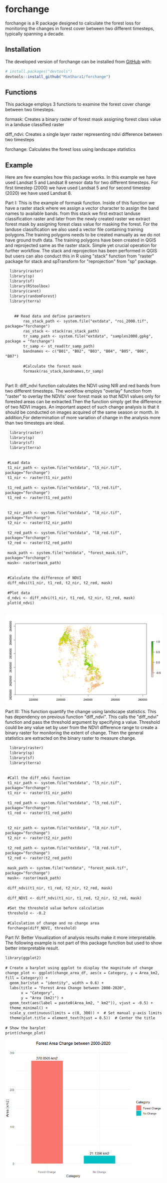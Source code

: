 


# forchange

<!-- badges: start -->
<!-- badges: end -->

forchange is a R package designed to calculate the forest loss for monitoring the changes in forest cover between two different timesteps, typically spanning a decade.

## Installation

The developed version of  forchange can be installed  from
[GitHub](https://github.com/) with:

``` r
# install.packages("devtools")
devtools::install_github("MimShara1/forchange")

```
## Functions



This package employs 3 functions to examine the forest cover change between two timesteps. 

formask: Creates a binary raster of forest mask assigning forest class value in a landuse classified raster

diff_ndvi: Creates a single layer raster representing ndvi difference between two timesteps

forchange: Calculates the forest loss using landscape statistics





## Example


Here are few examples how this package works. In this example we have used Landsat 5 and Landsat 8 sensor data for two different timesteps. For first timestep (2000) we have used Landsat 5 and for second timestep (2020) we have used Landsat 8. 

Part I: This is the example of formask function. Inside of  this function we have a raster stack where we assign a vector character to assign the band names to available bands. from this stack we first extract landuse classification raster and later from the newly created raster we extract forest mask by assigning forest class value for masking the forest. For the landuse classification we also used a vector file containing training polygons.The training polygons needs to be created manually as we do not have ground truth data. The training polygons have been created in QGIS and reprojected same as the raster stack. Simple yet crucial operation for further workflow. The stack  and reprojection has been performed in QGIS but users can also conduct this in R using "stack" function from "raster" package  for stack and spTransform for "reprojection" from "sp" package.


```
  library(raster)
  library(sp)
  library(sf)
  library(RStoolbox)
  library(caret)
  library(randomForest)
  library(terra)


    ## Read data and define parameters
        ras_stack_path <- system.file("extdata", "roi_2000.tif", package="forchange")
        ras_stack <- stack(ras_stack_path)
        tr_samp_path <- system.file("extdata", "samples2000.gpkg", package = "forchange")
        tr_samp <- st_read(tr_samp_path)
        bandnames <- c("B01", "B02", "B03", "B04", "B05", "B06", "B07")

        #Calculate the forest mask
        formask(ras_stack,bandnames,tr_samp)


```


Part II: diff_ndvi function calculates the NDVI using NIR and red bands from two different timesteps. The workflow employs "overlay" function from "raster" to overlay the NDVIs' over forest mask so that NDVI values only for forested areas can be extracted.Then the function simply get the difference of two NDVI images. An  important aspect of such change analysis is that it should be conducted on images acquired of the same season or month. In addition,For determination of  more variation of change in the analysis more than two timesteps are ideal.



```
  library(raster)
  library(sp)
  library(sf)
  library(terra)
 
 
 #Load data
 t1_nir_path <- system.file("extdata", "l5_nir.tif", package="forchange")
 t1_nir <- raster(t1_nir_path)

 t1_red_path <- system.file("extdata", "l5_red.tif", package="forchange")
 t1_red <- raster(t1_red_path)


 t2_nir_path <- system.file("extdata", "l8_nir.tif", package="forchange")
 t2_nir <- raster(t2_nir_path)

 t2_red_path <- system.file("extdata", "l8_red.tif", package="forchange")
 t2_red <- raster(t2_red_path)
 
 mask_path <- system.file("extdata", "forest_mask.tif", package="forchange")
 mask<- raster(mask_path)
 
 
 #Calculate the difference of NDVI 
 diff_ndvi(t1_nir, t1_red, t2_nir, t2_red, mask)
 
 #Plot data
 d_ndvi <- diff_ndvi(t1_nir, t1_red, t2_nir, t2_red, mask)
 plot(d_ndvi)
 
```





 ![ndvi difference](man/figures/dndvi.png)




Part III: This function quantify the change using landscape statistics. This has dependency on previous function "diff_ndvi". This calls the "diff_ndvi" function and pass the threshold argument by specifying a value. Threshold could be any value set by user from the NDVI difference range to create a binary raster for monitoring the extent of change. Then the general statistics are extracted on the binary raster to measure change. 




```
  library(raster)
  library(sp)
  library(sf)
  library(terra)
  
  
 #Call the diff_ndvi function
 t1_nir_path <- system.file("extdata", "l5_nir.tif", package="forchange")
 t1_nir <- raster(t1_nir_path)

 t1_red_path <- system.file("extdata", "l5_red.tif", package="forchange")
 t1_red <- raster(t1_red_path)


 t2_nir_path <- system.file("extdata", "l8_nir.tif", package="forchange")
 t2_nir <- raster(t2_nir_path)

 t2_red_path <- system.file("extdata", "l8_red.tif", package="forchange")
 t2_red <- raster(t2_red_path)

 mask_path <- system.file("extdata", "forest_mask.tif", package="forchange")
 mask<- raster(mask_path)

 diff_ndvi(t1_nir, t1_red, t2_nir, t2_red, mask)
 
 diff_NDVI <- diff_ndvi(t1_nir, t1_red, t2_nir, t2_red, mask)
 
 #Set the threshold value before calculation
 threshold <- -0.2

 #Calculation of change and no change area
 forchange(diff_NDVI, threshold)

```
Part IV: Better Visualization of analysis results make it more interpretable. The following example is not part of this package function but used to show better interpretable result. 

```
library(ggplot2)

# Create a barplot using ggplot to display the magnitude of change
change_plot <- ggplot(change_area_df, aes(x = Category, y = Area_km2, fill = Category)) +
  geom_bar(stat = "identity", width = 0.6) +  
  labs(title = "Forest Area Change between 2000-2020",
       x = "Category",
       y = "Area (km2)") +
  geom_text(aes(label = paste0(Area_km2, " km2")), vjust = -0.5) + 
  theme_minimal() +  
  scale_y_continuous(limits = c(0, 300)) +  # Set manual y-axis limits
  theme(plot.title = element_text(hjust = 0.5))  # Center the title

# Show the barplot
print(change_plot)
```

![change area](man/figures/change.png)



